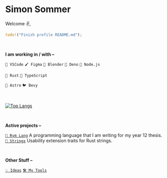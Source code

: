 <!--
![](header.png)

**CreatorSiSo/creatorsiso** is a ✨ _special_ ✨ repository because its `README.md` (this file) appears on your GitHub profile.

Here are some ideas to get you started:

- 🔭 I’m currently working on ...
- 🌱 I’m currently learning ...
- 👯 I’m looking to collaborate on ...
- 🤔 I’m looking for help with ...
- 💬 Ask me about ...
- 📫 How to reach me: ...
- 😄 Pronouns: ...
- ⚡ Fun fact: ...
-->

# Simon Sommer

Welcome ✌️,

```rust
todo!("Finish profile README.md");
```

<br/>

**I am working in / with –**

`📝 VSCode` `🖌️ Figma` `🧊 Blender` `🦕 Deno` `🍵 Node.js`

`🦀 Rust` `🧶 TypeScript`

`🚀 Astro` `🐦 Bevy`

<br/>

[![Top Langs](https://github-readme-stats.vercel.app/api/top-langs/?username=creatorsiso&layout=compact&theme=dark&langs_count=50&exclude_repo=dotfiles)](https://github.com/anuraghazra/github-readme-stats)

<br>

**Active projects –**

<!-- `🌍 My Website` https://www.creatorsiso.xyz -->

[`📙 Rym Lang`][project:rym] A programming language that I am writing for my year 12 thesis.<br/>
[`🤖 Stringx`][project:stringx] Usability extension traits for Rust strings.<br/>
<!-- [`🏗️ Annotate Snippets`][project:annotate_snippets_builder] Builder pattern abstraction for the annotate-snippets crate.<br/> -->

<br/>

**Other Stuff –**

[`💡 Ideas`](https://github.com/CreatorSiSo/my-lists/blob/main/ideas.md)
[`🛠 My Tools`](https://github.com/CreatorSiSo/my-lists/blob/main/apps.md)


[project:rym]: https://github.com/creatorsiso/rym
[project:stringx]: https://github.com/creatorsiso/stringx
[project:annotate_snippets_builder]: https://github.com/creatorsiso/annotate_snippets_builder

[people:creatorsiso]: https://github.com/creatorsiso
